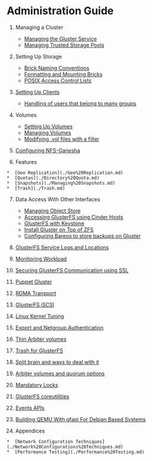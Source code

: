 # Administration Guide

1. Managing a Cluster

	*  [Managing the Gluster Service](./Start%20Stop%20Daemon.md)
	*  [Managing Trusted Storage Pools](./Storage%20Pools.md)
       
2. Setting Up Storage

	*  [Brick Naming Conventions](./Brick%20Naming%20Conventions.md)
	*  [Formatting and Mounting Bricks](./formatting-and-mounting-bricks.md)
	*  [POSIX Access Control Lists](./Access%20Control%20Lists.md)
       
3.  [Setting Up Clients](./Setting%20Up%20Clients.md)
	*  [Handling of users that belong to many groups](./Handling-of-users-with-many-groups.md)
       
4.  Volumes

	*  [Setting Up Volumes](./Setting%20Up%20Volumes.md)
	*  [Managing Volumes](./Managing%20Volumes.md)
	*  [Modifying .vol files with a filter](./GlusterFS%20Filter.md)
	
5.  [Configuring NFS-Ganesha](./NFS-Ganesha%20GlusterFS%20Integration.md)

6.   Features

	*  [Geo Replication](./Geo%20Replication.md)
	*  [Quotas](./Directory%20Quota.md)
	*  [Snapshots](./Managing%20Snapshots.md)
	*  [Trash](./Trash.md)


7. Data Access With Other Interfaces

	*  [Managing Object Store](./Object%20Storage.md)
	*  [Accessing GlusterFS using Cinder Hosts](./GlusterFS%20Cinder.md)
	*  [GlusterFS with Keystone](./GlusterFS%20Keystone%20Quickstart.md)
	*  [Install Gluster on Top of ZFS](./Gluster%20On%20ZFS.md)
	*  [Configuring Bareos to store backups on Gluster](./Bareos.md)
	
8.  [GlusterFS Service Logs and Locations](./Logging.md)

9.  [Monitoring Workload](./Monitoring%20Workload.md)

10.  [Securing GlusterFS Communication using SSL](./SSL.md)	
	
11.  [Puppet Gluster](./Puppet.md)

12.  [RDMA Transport](./RDMA%20Transport.md)
	
13.  [GlusterFS iSCSI](./GlusterFS%20iSCSI.md)

14.  [Linux Kernel Tuning](./Linux%20Kernel%20Tuning.md)

15.  [Export and Netgroup Authentication](./Export%20And%20Netgroup%20Authentication.md)

16.  [Thin Arbiter volumes](./Thin-Arbiter-Volumes.md)

17.  [Trash for GlusterFS](./Trash.md)

18.  [Split brain and ways to deal with it](./Split%20brain%20and%20ways%20to%20deal%20with%20it.md)

19.  [Arbiter volumes and quorum options](./arbiter-volumes-and-quorum.md)

20.  [Mandatory Locks](./Mandatory%20Locks.md)

21.  [GlusterFS coreutilities](./GlusterFS%20Coreutils.md)

22.  [Events APIs](./Events%20APIs.md)

23.  [Building QEMU With gfapi For Debian Based Systems](./Building%20QEMU%20With%20gfapi%20For%20Debian%20Based%20Systems.md)

24.  Appendices

	*  [Network Configuration Techniques](./Network%20Configurations%20Techniques.md)
	*  [Performance Testing](./Performance%20Testing.md)
